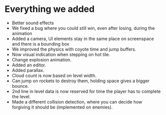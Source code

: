 # Everything we added
* Better sound effects
* We fixed a bug where you could still win, even after losing, during the animation
* Added a camera, UI elements stay in the same place on screenspace and there is a bounding box
* We improved the physics with coyote time and jump buffers. 
* Now visual indication when stepping on hot tile.
* Change explosion animation.
* Added an editor.
* Added parallax.
* Cloud count is now based on level width.
* Can jump on rockets to destroy them, holding space gives a bigger bounce.
* 2nd line in level data is now reserved for time the player has to complete the level.
* Made a different collision detection, where you can decide how forgiving it should be (implemented on enemies).